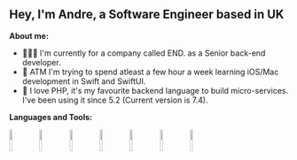 <!-- Your title -->
## Hey, I'm Andre, a Software Engineer based in UK


**About me:**

- 👨🏽‍💻 I'm currently for a company called END. as a Senior back-end developer.
- :wrench: ATM I'm trying to spend atleast a few hour a week learning iOS/Mac development in Swift and SwiftUI.
- 💬 I love PHP, it's my favourite backend language to build micro-services. I've been using it since 5.2 (Current version is 7.4).

**Languages and Tools:** 
<p>
  <code><img width="10%" src="https://www.vectorlogo.zone/logos/docker/docker-ar21.svg"></code>
  <code><img width="10%" src="https://www.vectorlogo.zone/logos/kubernetes/kubernetes-ar21.svg"></code>
  <code><img width="10%" src="https://www.vectorlogo.zone/logos/php/php-ar21.svg"></code>
  <code><img width="10%" src="https://www.vectorlogo.zone/logos/laravel/laravel-ar21.svg"></code>
  <code><img width="10%" src="https://upload.wikimedia.org/wikipedia/en/5/53/Magento.svg"></code>
  <code><img width="10%" src="https://www.vectorlogo.zone/logos/google_cloud/google_cloud-ar21.svg"></code>
  <code><img width="10%" src="https://www.vectorlogo.zone/logos/jenkins/jenkins-ar21.svg"></code>
</p>

